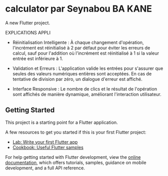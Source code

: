 # calculator par Seynabou BA KANE

A new Flutter project.

EXPLICATIONS APPLI

- Réinitialisation Intelligente : À chaque changement d'opération, l'incrément est réinitialisé à 2 par défaut pour éviter les erreurs de calcul, sauf pour l'addition où l'incrément est réinitialisé à 1 si la valeur entrée est inférieure à 1.

- Validation et Erreurs : L'application valide les entrées pour s'assurer que seules des valeurs numériques entières sont acceptées. En cas de tentative de division par zéro, un dialogue d'erreur est affiché.

- Interface Responsive : Le nombre de clics et le résultat de l'opération sont affichés de manière dynamique, améliorant l'interaction utilisateur.

## Getting Started

This project is a starting point for a Flutter application.

A few resources to get you started if this is your first Flutter project:

- [Lab: Write your first Flutter app](https://docs.flutter.dev/get-started/codelab)
- [Cookbook: Useful Flutter samples](https://docs.flutter.dev/cookbook)

For help getting started with Flutter development, view the
[online documentation](https://docs.flutter.dev/), which offers tutorials,
samples, guidance on mobile development, and a full API reference.
